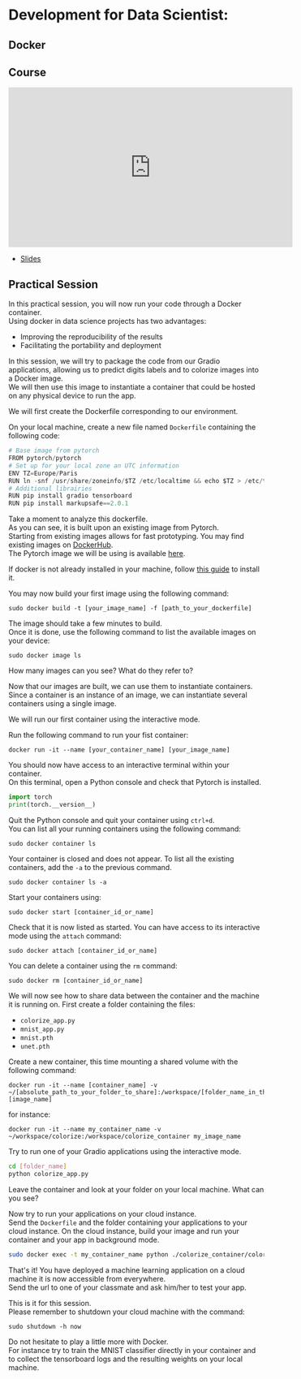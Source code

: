 # Development for Data Scientist:
## Docker 

## Course
<iframe width="560" height="315" src="https://www.youtube.com/embed/loMf5bFyzY4" title="YouTube video player" frameborder="0" allow="accelerometer; autoplay; clipboard-write; encrypted-media; gyroscope; picture-in-picture" allowfullscreen></iframe>

*   [Slides](https://github.com/wikistat/AI-Frameworks/tree/master/slides/Code_Development_Docker.pdf)


## Practical Session

In this practical session, you will now run your code through a Docker container.  
Using docker in data science projects has two advantages:  

*   Improving the reproducibility of the results  
*   Facilitating the portability and deployment  

In this session, we will try to package the code from our Gradio applications, allowing us to predict digits labels and to colorize images into a Docker image.  
We will then use this image to instantiate a container that could be hosted on any physical device to run the app.

We will first create the Dockerfile corresponding to our environment.  

On your local machine, create a new file named `Dockerfile` containing the following code:
```python
# Base image from pytorch
FROM pytorch/pytorch
# Set up for your local zone an UTC information
ENV TZ=Europe/Paris
RUN ln -snf /usr/share/zoneinfo/$TZ /etc/localtime && echo $TZ > /etc/timezone
# Additional librairies
RUN pip install gradio tensorboard
RUN pip install markupsafe==2.0.1
```

Take a moment to analyze this dockerfile.  
As you can see, it is built upon an existing image from Pytorch.  
Starting from existing images allows for fast prototyping. You may find existing images on [DockerHub](https://hub.docker.com/).  
The Pytorch image we will be using is available [here](https://hub.docker.com/r/pytorch/pytorch).


If docker is not already installed in your machine, follow [this guide](https://docs.docker.com/engine/install/) to install it.

You may now build your first image using the following command:

```console
sudo docker build -t [your_image_name] -f [path_to_your_dockerfile] 
```

The image should take a few minutes to build.  
Once it is done, use the following command to list the available images on your device:
```console
sudo docker image ls
```
How many images can you see? What do they refer to?  

Now that our images are built, we can use them to instantiate containers.
Since a container is an instance of an image, we can instantiate several containers using a single image.

We will run our first container using the interactive mode.

Run the following command to run your fist container:
```console
docker run -it --name [your_container_name] [your_image_name]
```
You should now have access to an interactive terminal within your container.  
On this terminal, open a Python console and check that Pytorch is installed.
```python
import torch
print(torch.__version__)
```

Quit the Python console and quit your container using `ctrl+d`.  
You can list all your running containers using the following command:
```console
sudo docker container ls
```
Your container is closed and does not appear.
To list all the existing containers, add the ```-a``` to the previous command.
```console
sudo docker container ls -a
```

Start your containers using:
```console
sudo docker start [container_id_or_name]
```
Check that it is now listed as started.
You can have access to its interactive mode using the `attach` command:

```console
sudo docker attach [container_id_or_name]
```

You can delete a container using the `rm` command:
```console
sudo docker rm [container_id_or_name]
```

We will now see how to share data between the container and the machine it is running on.
First create a folder containing the files:  

*   `colorize_app.py`
*   `mnist_app.py`
*   `mnist.pth`
*   `unet.pth`

Create a new container, this time mounting a shared volume with the following command:
```console
docker run -it --name [container_name] -v ~/[absolute_path_to_your_folder_to_share]:/workspace/[folder_name_in_the_container] [image_name]
```
for instance:
```
docker run -it --name my_container_name -v ~/workspace/colorize:/workspace/colorize_container my_image_name
```

Try to run one of your Gradio applications using the interactive mode.

```bash
cd [folder_name]
python colorize_app.py
```

Leave the container and look at your folder on your local machine. What can you see?

Now try to run your applications on your cloud instance.  
Send the `Dockerfile` and the folder containing your applications to your cloud instance.
On the cloud instance, build your image and run your container and your app in background mode.

```bash
sudo docker exec -t my_container_name python ./colorize_container/colorize_app.py --weights_path ./colorize_container/unet.pth
```

That's it! You have deployed a machine learning application on a cloud machine it is now accessible from everywhere.  
Send the url to one of your classmate and ask him/her to test your app.

This is it for this session.  
Please remember to shutdown your cloud machine with the command:
```
sudo shutdown -h now
```  

Do not hesitate to play a little more with Docker.  
For instance try to train the MNIST classifier directly in your container and to collect the tensorboard logs and the resulting weights on your local machine.
